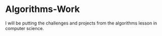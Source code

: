 # Algorithms-Work
I will be putting the challenges and projects from the algorithms lesson in computer science.
